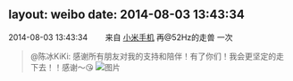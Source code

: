 layout: weibo
date: 2014-08-03 13:43:34
---
<meta name="referrer" content="no-referrer" />

2014-08-03 13:43:34  &nbsp;&nbsp;&nbsp;&nbsp;&nbsp;&nbsp; 来自 <a href="http://app.weibo.com/t/feed/22zMnn" rel="nofollow">小米手机</a>
再@52Hz的走兽 一次
>  @陈冰KiKi: 感谢所有朋友对我的支持和陪伴！有了你们！我会更坚定的走下去！！感谢～😘 ​​​
>  ![图片](https://ww4.sinaimg.cn/large/6a29ae94jw1eiy4johys3j20dc0hsdhz.jpg)

